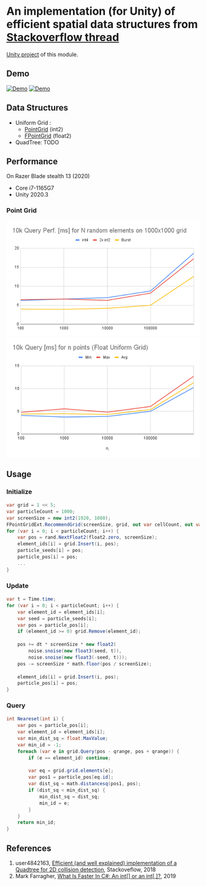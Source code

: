 # An implementation (for Unity) of efficient spatial data structures from [Stackoverflow thread](https://stackoverflow.com/questions/41946007/efficient-and-well-explained-implementation-of-a-quadtree-for-2d-collision-det#)

[Unity project](https://github.com/nobnak/Test-EffSpaceUnity) of this module.

## Demo
[![Demo](http://img.youtube.com/vi/0fxcMapOaBQ/hqdefault.jpg)](https://www.youtube.com/shorts/0fxcMapOaBQ)
[![Demo](http://img.youtube.com/vi/_xvoNZ3kExc/hqdefault.jpg)](https://www.youtube.com/shorts/_xvoNZ3kExc)

## Data Structures
- Uniform Grid : 
  - [PointGrid](Runtime/Models/PointGrid.cs) (int2) 
  - [FPointGrid](Runtime/Models/FPointGrid.cs) (float2) 
- QuadTree: TODO

## Performance
On Razer Blade stealth 13 (2020)
- Core i7-1165G7
- Unity 2020.3

### Point Grid
![Point Grid perf.](Images/PointGrid01.png)
![Float Point Grid perf.](Images/FPointGrid01.png)

## Usage

### Initialize
```csharp
var grid = 1 << 5;
var particleCount = 1000;
var screenSize = new int2(1920, 1080);
FPointGridExt.RecommendGrid(screenSize, grid, out var cellCount, out var cellSize);
for (var i = 0; i < particleCount; i++) {
    var pos = rand.NextFloat2(float2.zero, screenSize);
    element_ids[i] = grid.Insert(i, pos);
    particle_seeds[i] = pos;
    particle_pos[i] = pos;
    ...
}
```

### Update
```csharp
var t = Time.time;
for (var i = 0; i < particleCount; i++) {
    var element_id = element_ids[i];
    var seed = particle_seeds[i];
    var pos = particle_pos[i];
    if (element_id >= 0) grid.Remove(element_id);

    pos += dt * screenSize * new float2(
        noise.snoise(new float3(seed, t)),
        noise.snoise(new float3(-seed, t)));
    pos -= screenSize * math.floor(pos / screenSize);

    element_ids[i] = grid.Insert(i, pos);
    particle_pos[i] = pos;
}
```

### Query
```csharp
int Neareset(int i) {
    var pos = particle_pos[i];
    var element_id = element_ids[i];
    var min_dist_sq = float.MaxValue;
    var min_id = -1;
    foreach (var e in grid.Query(pos - qrange, pos + qrange)) {
        if (e == element_id) continue;

        var eq = grid.grid.elements[e];
        var pos1 = particle_pos[eq.id];
        var dist_sq = math.distancesq(pos1, pos);
        if (dist_sq < min_dist_sq) {
            min_dist_sq = dist_sq;
            min_id = e;
        }
    }
    return min_id;
}
```

## References
1. user4842163, [Efficient (and well explained) implementation of a Quadtree for 2D collision detection](https://stackoverflow.com/questions/41946007/efficient-and-well-explained-implementation-of-a-quadtree-for-2d-collision-det# ), Stackoveflow, 2018
2. Mark Farragher, [What Is Faster In C#: An int[] or an int[,]?](https://mdfarragher.medium.com/high-performance-arrays-in-c-2d55c04d37b5), 2019
